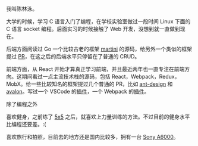 我叫陈林泳。

大学的时候，学习 C 语言入门了编程，在学校实验室做过一段时间 Linux 下面的 C 语言 socket 编程。后面实习的时候接触了 Web 开发，没想到就一直做到现在。

后端方面阅读过 Go 一个比较古老的框架 [martini](https://github.com/go-martini/martini) 的源码，给另外一个类似的框架提过 [PR](https://github.com/go-macaron/binding/pull/7)，在这之后的后端水平只停留在了普通的 CRUD。

前端方面，从 React 开始才算真正学习前端，并且最近两年也一直专注在前端方向。这期间看过一点主流技术栈的源码，包括 React，Webpack，Redux，MobX。给一些比较知名的框架提过几个普通的 PR，比如 [ant-design](https://github.com/ant-design/ant-design/commits?author=clinyong) 和 [avalon](https://github.com/clinyong/avalon/commits?author=clinyong)。写过一个 VSCode 的[插件](https://github.com/clinyong/vscode-css-modules)，一个 Webpack 的[插件](https://github.com/clinyong/dll-link-webpack-plugin)。

除了编程之外

喜欢健身，之前练了 [5x5](https://stronglifts.com/5x5/) 之后，就喜欢上力量训练的方法。不过目前的健身水平比编程还要差。:(

喜欢旅行和拍照，目前去的地方还是国内比较多，拥有一台 [Sony A6000](https://www.dxomark.com/Cameras/Sony/A6000)。
